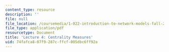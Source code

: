 ```yaml
---
content_type: resource
description: ''
file: null
file_location: /coursemedia/1-022-introduction-to-network-models-fall-2018/74fafca807f9287cffcf005dbc6ff92a_MIT1_022F18_lec4.pdf
file_type: application/pdf
resourcetype: Document
title: 'Lecture 4: Centrality Measures'
uid: 74fafca8-07f9-287c-ffcf-005dbc6ff92a
---
```

